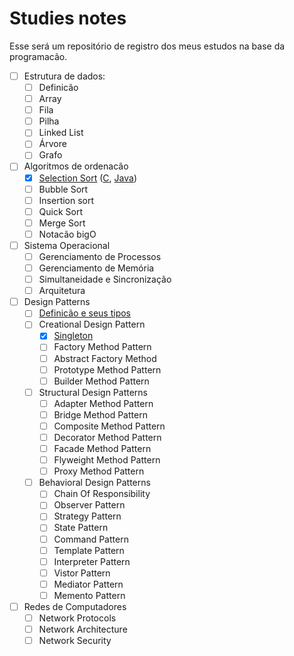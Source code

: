 # Studies notes

Esse será um repositório de registro dos meus estudos na base da programacão.

- [ ] Estrutura de dados:
  - [ ] Definicão
  - [ ] Array
  - [ ] Fila
  - [ ] Pilha
  - [ ] Linked List
  - [ ] Árvore
  - [ ] Grafo

- [ ] Algoritmos de ordenacão
  - [X] [Selection Sort](sort_algorithms/selection_sort.md) ([C](src/sort_algorithms/selection_sort.c), [Java](src/sort_algorithms/selection_sort.java))
  - [ ] Bubble Sort
  - [ ] Insertion sort
  - [ ] Quick Sort
  - [ ] Merge Sort
  - [ ] Notacão bigO
  
- [ ] Sistema Operacional
  - [ ] Gerenciamento de Processos
  - [ ] Gerenciamento de Memória
  - [ ] Simultaneidade e Sincronização
  - [ ] Arquitetura

- [ ] Design Patterns
  - [ ] [Definicão e seus tipos](design_patterns/design_patterns_question_1.md)
  - [ ] Creational Design Pattern
    - [x] [Singleton](design_patterns/singleton.md)
    - [ ] Factory Method Pattern
    - [ ] Abstract Factory Method
    - [ ] Prototype Method Pattern
    - [ ] Builder Method Pattern
  - [ ] Structural Design Patterns
    - [ ] Adapter Method Pattern 
    - [ ] Bridge Method Pattern 
    - [ ] Composite Method Pattern 
    - [ ] Decorator Method Pattern 
    - [ ] Facade Method Pattern 
    - [ ] Flyweight Method Pattern 
    - [ ] Proxy Method Pattern 
  - [ ] Behavioral Design Patterns 
    - [ ] Chain Of Responsibility
    - [ ] Observer Pattern
    - [ ] Strategy Pattern
    - [ ] State Pattern
    - [ ] Command Pattern
    - [ ] Template Pattern
    - [ ] Interpreter Pattern
    - [ ] Vistor Pattern
    - [ ] Mediator Pattern
    - [ ] Memento Pattern
  
- [ ] Redes de Computadores
  - [ ] Network Protocols
  - [ ] Network Architecture
  - [ ] Network Security